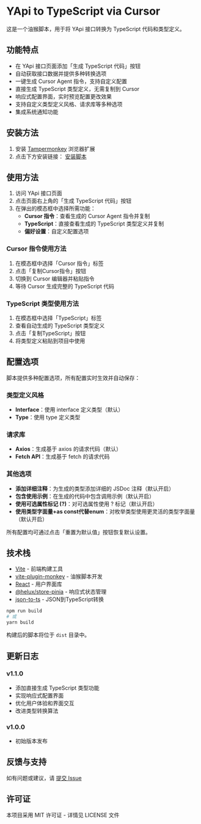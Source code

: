 # YApi to TypeScript via Cursor

这是一个油猴脚本，用于将 YApi 接口转换为 TypeScript 代码和类型定义。

## 功能特点

- 在 YApi 接口页面添加「生成 TypeScript 代码」按钮
- 自动获取接口数据并提供多种转换选项
- 一键生成 Cursor Agent 指令，支持自定义配置
- 直接生成 TypeScript 类型定义，无需复制到 Cursor
- 响应式配置界面，实时预览配置更改效果
- 支持自定义类型定义风格、请求库等多种选项
- 集成系统通知功能

## 安装方法

1. 安装 [Tampermonkey](https://www.tampermonkey.net/) 浏览器扩展
2. 点击下方安装链接：
   [安装脚本](https://raw.githubusercontent.com/beilo/tampermonkey-yapi-to-typescript/main/dist/yapi-to-typescript.user.js)

## 使用方法

1. 访问 YApi 接口页面
2. 点击页面右上角的「生成 TypeScript 代码」按钮
3. 在弹出的模态框中选择所需功能：
   - **Cursor 指令**：查看生成的 Cursor Agent 指令并复制
   - **TypeScript**：直接查看生成的 TypeScript 类型定义并复制
   - **偏好设置**：自定义配置选项

### Cursor 指令使用方法
1. 在模态框中选择「Cursor 指令」标签
2. 点击「复制Cursor指令」按钮
3. 切换到 Cursor 编辑器并粘贴指令
4. 等待 Cursor 生成完整的 TypeScript 代码

### TypeScript 类型使用方法
1. 在模态框中选择「TypeScript」标签
2. 查看自动生成的 TypeScript 类型定义
3. 点击「复制TypeScript」按钮
4. 将类型定义粘贴到项目中使用

## 配置选项

脚本提供多种配置选项，所有配置实时生效并自动保存：

### 类型定义风格
- **Interface**：使用 interface 定义类型（默认）
- **Type**：使用 type 定义类型

### 请求库
- **Axios**：生成基于 axios 的请求代码（默认）
- **Fetch API**：生成基于 fetch 的请求代码

### 其他选项
- **添加详细注释**：为生成的类型添加详细的 JSDoc 注释（默认开启）
- **包含使用示例**：在生成的代码中包含调用示例（默认开启）
- **使用可选属性标记 (?)**：对可选属性使用 ? 标记（默认开启）
- **使用类型字面量+as const代替enum**：对枚举类型使用更灵活的类型字面量（默认开启）

所有配置均可通过点击「重置为默认值」按钮恢复默认设置。

## 技术栈

- [Vite](https://vitejs.dev/) - 前端构建工具
- [vite-plugin-monkey](https://github.com/lisonge/vite-plugin-monkey) - 油猴脚本开发
- [React](https://reactjs.org/) - 用户界面库
- [@helux/store-pinia](https://npmjs.com/package/@helux/store-pinia) - 响应式状态管理
- [json-to-ts](https://npmjs.com/package/json-to-ts) - JSON到TypeScript转换


```bash
npm run build
# 或
yarn build
```

构建后的脚本将位于 `dist` 目录中。

## 更新日志

### v1.1.0
- 添加直接生成 TypeScript 类型功能
- 实现响应式配置界面
- 优化用户体验和界面交互
- 改进类型转换算法

### v1.0.0
- 初始版本发布

## 反馈与支持

如有问题或建议，请 [提交 Issue](https://github.com/beilo/tampermonkey-yapi-to-typescript/issues)

## 许可证

本项目采用 MIT 许可证 - 详情见 LICENSE 文件
